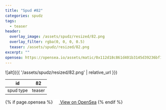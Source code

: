 ```yaml
---
title: "Spud #82"
categories: spudz
tags:
  - teaser
header:
  overlay_image: /assets/spudz/resized/82.png
  overlay_filter: rgba(0, 0, 0, 0.5)
  teaser: /assets/spudz/resized/82.png
excerpt: ""
opensea: https://opensea.io/assets/matic/0x112d18c861d401b3145d39236bf149f01e18beed/82
---
```

![alt]({{ '/assets/spudz/resized/82.png' | relative_url }})

| id | 82 |
|-|-|
| spud type | teaser |

{% if page.opensea %}
<a href="{{page.opensea}}" class="btn btn--info" onclick="window.open(this.href, '_blank'); return false;"><img src="/assets/images/opensea.svg" width="16px"><span>  View on OpenSea</span></a>
{% endif %}
